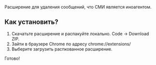 Расширение для удаления сообщений, что СМИ является иноагентом.

## Как установить?

1. Скачатьте расширение и распакуйте локально. Code -> Download ZIP.
2. Зайти в браузере Chrome по адресу chrome://extensions/
3. Выберите загрузить распкованное расширение.

Готово!

